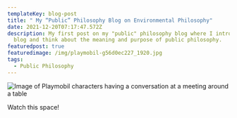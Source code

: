 ```yaml
---
templateKey: blog-post
title: " My “Public” Philosophy Blog on Environmental Philosophy"
date: 2021-12-20T07:17:47.572Z
description: My first post on my "public" philosophy blog where I introduce the
  blog and think about the meaning and purpose of public philosophy.
featuredpost: true
featuredimage: /img/playmobil-g56d0ec227_1920.jpg
tags:
  - Public Philosophy
---
```

![Image of Playmobil characters having a conversation at a meeting around a table](/img/playmobil-g56d0ec227_1920.jpg)

Watch this space!